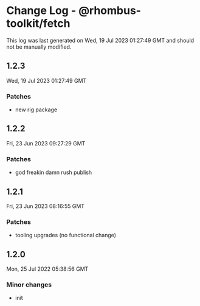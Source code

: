 # Change Log - @rhombus-toolkit/fetch

This log was last generated on Wed, 19 Jul 2023 01:27:49 GMT and should not be manually modified.

## 1.2.3
Wed, 19 Jul 2023 01:27:49 GMT

### Patches

- new rig package

## 1.2.2
Fri, 23 Jun 2023 09:27:29 GMT

### Patches

- god freakin damn rush publish

## 1.2.1
Fri, 23 Jun 2023 08:16:55 GMT

### Patches

- tooling upgrades (no functional change)

## 1.2.0
Mon, 25 Jul 2022 05:38:56 GMT

### Minor changes

- init


